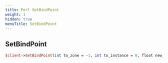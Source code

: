 ```yaml
---
title: Perl SetBindPoint
weight: 1
hidden: true
menuTitle: SetBindPoint
---
```

## SetBindPoint
```perl
$client->SetBindPoint(int to_zone = -1, int to_instance = 0, float new_x = 0.0f, float new_y = 0.0f, float new_z = 0.0f)
```